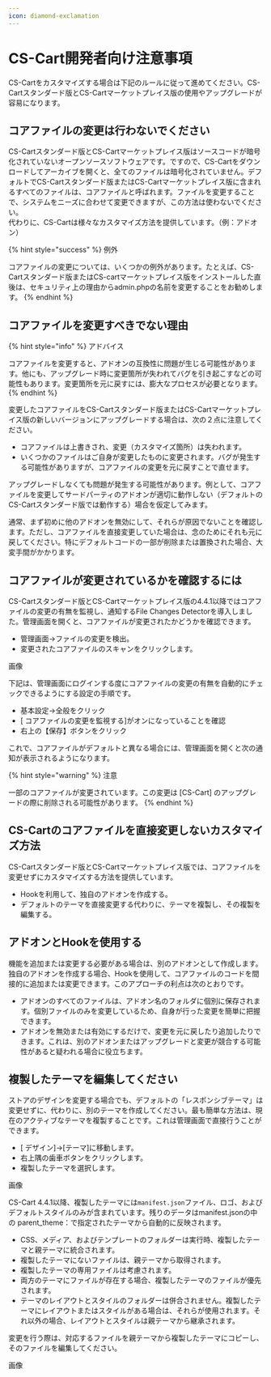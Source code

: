 ```yaml
---
icon: diamond-exclamation
---
```


# CS-Cart開発者向け注意事項

CS-Cartをカスタマイズする場合は下記のルールに従って進めてください。CS-Cartスタンダード版とCS-Cartマーケットプレイス版の使用やアップグレードが容易になります。

## コアファイルの変更は行わないでください

CS-Cartスタンダード版とCS-Cartマーケットプレイス版はソースコードが暗号化されていないオープンソースソフトウェアです。ですので、CS-Cartをダウンロードしてアーカイブを開くと、全てのファイルは暗号化されていません。デフォルトでCS-Cartスタンダード版またはCS-Cartマーケットプレイス版に含まれるすべてのファイルは、コアファイルと呼ばれます。ファイルを変更することで、システムをニーズに合わせて変更できますが、この方法は使わないでください。\
代わりに、CS-Cartは様々なカスタマイズ方法を提供しています。（例：アドオン）

{% hint style="success" %}
例外

コアファイルの変更については、いくつかの例外があります。たとえば、CS-Cartスタンダード版またはCS-cartマーケットプレイス版をインストールした直後は、セキュリティ上の理由からadmin.phpの名前を変更することをお勧めします。
{% endhint %}

## コアファイルを変更すべきでない理由

{% hint style="info" %}
アドバイス

コアファイルを変更すると、アドオンの互換性に問題が生じる可能性があります。他にも、アップグレード時に変更箇所が失われてバグを引き起こすなどの可能性もあります。変更箇所を元に戻すには、膨大なプロセスが必要となります。
{% endhint %}

変更したコアファイルをCS-Cartスタンダード版またはCS-Cartマーケットプレイス版の新しいバージョンにアップグレードする場合は、次の２点に注意してください。

* コアファイルは上書きされ、変更（カスタマイズ箇所）は失われます。
* いくつかのファイルはご自身が変更したものに変更されます。バグが発生する可能性がありますが、コアファイルの変更を元に戻すことで直せます。

アップグレードしなくても問題が発生する可能性があります。例として、コアファイルを変更してサードパーティのアドオンが適切に動作しない（デフォルトのCS-Cartスタンダード版では動作する）場合を仮定してみます。

通常、まず初めに他のアドオンを無効にして、それらが原因でないことを確認します。ただし、コアファイルを直接変更していた場合は、念のためにそれも元に戻してください。特にデフォルトコードの一部が削除または置換された場合、大変手間がかかります。

## コアファイルが変更されているかを確認するには

CS-Cartスタンダード版とCS-Cartマーケットプレイス版の4.4.1以降ではコアファイルの変更の有無を監視し、通知するFile Changes Detectorを導入しました。管理画面を開くと、コアファイルが変更されたかどうかを確認できます。

* 管理画面→ファイルの変更を検出。
* 変更されたコアファイルのスキャンをクリックします。

画像

下記は、管理画面にログインする度にコアファイルの変更の有無を自動的にチェックできるようにする設定の手順です。

* 基本設定→全般をクリック
* \[ コアファイルの変更を監視する]がオンになっていることを確認
* 右上の【保存】ボタンをクリック

これで、コアファイルがデフォルトと異なる場合には、管理画面を開くと次の通知が表示されるようになります。

{% hint style="warning" %}
注意

一部のコアファイルが変更されています。この変更は \[CS-Cart] のアップグレードの際に削除される可能性があります。
{% endhint %}

## CS-Cartのコアファイルを直接変更しないカスタマイズ方法

CS-Cartスタンダード版とCS-Cartマーケットプレイス版では、コアファイルを変更せずにカスタマイズする方法を提供しています。

* Hookを利用して、独自のアドオンを作成する。
* デフォルトのテーマを直接変更する代わりに、テーマを複製し、その複製を編集する。

## アドオンとHookを使用する

機能を追加または変更する必要がある場合は、別のアドオンとして作成します。独自のアドオンを作成する場合、Hookを使用して、コアファイルのコードを間接的に追加または変更できます。このアプローチの利点は次のとおりです。

* アドオンのすべてのファイルは、アドオン名のフォルダに個別に保存されます。個別ファイルのみを変更しているため、自身が行った変更を簡単に把握できます。
* アドオンを無効または有効にするだけで、変更を元に戻したり追加したりできます。これは、別のアドオンまたはアップグレードと変更が競合する可能性があると疑われる場合に役立ちます。

## 複製したテーマを編集してください

ストアのデザインを変更する場合でも、デフォルトの「レスポンシブテーマ」は変更せずに、代わりに、別のテーマを作成してください。最も簡単な方法は、現在のアクティブなテーマを複製することです。これは管理画面で直接行うことができます。

* \[ デザイン]→\[テーマ]に移動します。
* 右上隅の歯車ボタンをクリックします。
* 複製したテーマを選択します。

画像

CS-Cart 4.4.1以降、複製したテーマには`manifest.json`ファイル、ロゴ、およびデフォルトスタイルのみが含まれています。残りのデータはmanifest.jsonの中の parent\_theme：で指定されたテーマから自動的に反映されます。

* CSS、メディア、およびテンプレートのフォルダーは実行時、複製したテーマと親テーマに統合されます。
* 複製したテーマにないファイルは、親テーマから取得されます。
* 複製したテーマの専用ファイルは考慮されます。
* 両方のテーマにファイルが存在する場合、複製したテーマのファイルが優先されます。
* テーマのレイアウトとスタイルのフォルダーは併合されません。複製したテーマにレイアウトまたはスタイルがある場合は、それらが使用されます。それ以外の場合、レイアウトとスタイルは親テーマから継承されます。

変更を行う際は、対応するファイルを親テーマから複製したテーマにコピーし、そのファイルを編集してください。

画像
